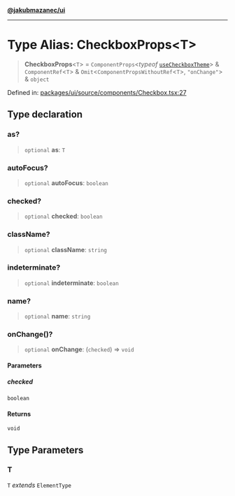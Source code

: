 [**@jakubmazanec/ui**](../README.md)

---

# Type Alias: CheckboxProps\<T\>

> **CheckboxProps**\<`T`\> = `ComponentProps`\<_typeof_
> [`useCheckboxTheme`](../variables/useCheckboxTheme.md)\> & `ComponentRef`\<`T`\> &
> `Omit`\<`ComponentPropsWithoutRef`\<`T`\>, `"onChange"`\> & `object`

Defined in:
[packages/ui/source/components/Checkbox.tsx:27](https://github.com/jakubmazanec/tools/blob/026d472564678641afd0039e9c07d936f221ca46/packages/ui/source/components/Checkbox.tsx#L27)

## Type declaration

### as?

> `optional` **as**: `T`

### autoFocus?

> `optional` **autoFocus**: `boolean`

### checked?

> `optional` **checked**: `boolean`

### className?

> `optional` **className**: `string`

### indeterminate?

> `optional` **indeterminate**: `boolean`

### name?

> `optional` **name**: `string`

### onChange()?

> `optional` **onChange**: (`checked`) => `void`

#### Parameters

##### checked

`boolean`

#### Returns

`void`

## Type Parameters

### T

`T` _extends_ `ElementType`
